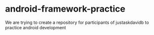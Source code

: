 # android-framework-practice
We are trying to create a repository for participants of justaskdavidb to practice android development
